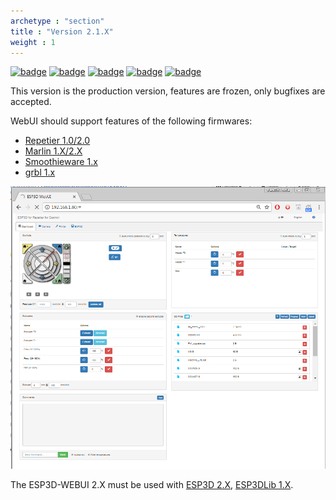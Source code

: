 ```yaml
---
archetype : "section"
title : "Version 2.1.X"
weight : 1
---
```


[![badge](https://img.shields.io/badge/ESP3D_WEBUI-2.X-green?style=plastic&logo=github)](https://github.com/luc-github/ESP3D-WEBUI/tree/2.1)
[![badge](https://img.shields.io/github/release/luc-github/ESP3D-WEBUI.svg?style=plastic)](https://github.com/luc-github/ESP3D-WEBUI/releases/tag/v2.1.1)
[![badge](https://img.shields.io/github/commit-activity/y/luc-github/ESP3D-WEBUI/2.1?style=plastic)](https://github.com/luc-github/ESP3D-WEBUI/tree/2.1)
[![badge](https://img.shields.io/github/last-commit/luc-github/ESP3D-WEBUI/2.1?style=plastic)](https://github.com/luc-github/ESP3D-WEBUI/tree/2.1.x)
[![badge](https://discord.gg/Z4ujTwE)](https://discord.gg/Z4ujTwE)

This version is the production version, features are frozen, only bugfixes are accepted.

WebUI should support features of the following firmwares:   

* [Repetier 1.0/2.0](https://www.repetier.com/documentation/repetier-firmware/)
* [Marlin 1.X/2.X](https://marlinfw.org/)
* [Smoothieware 1.x](https://smoothieware.org/)
* [grbl 1.x](https://github.com/gnea/grbl) 

![image](showcase/full.png)


The ESP3D-WEBUI 2.X must be used with [ESP3D 2.X](/esp3d/v2.x/), [ESP3DLib 1.X](/esp3dlib/v1.x/).
